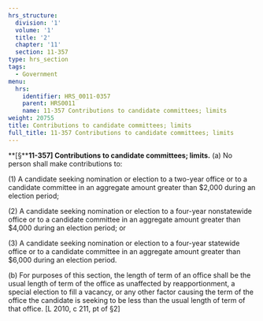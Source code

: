 ```yaml
---
hrs_structure:
  division: '1'
  volume: '1'
  title: '2'
  chapter: '11'
  section: 11-357
type: hrs_section
tags:
  - Government
menu:
  hrs:
    identifier: HRS_0011-0357
    parent: HRS0011
    name: 11-357 Contributions to candidate committees; limits
weight: 20755
title: Contributions to candidate committees; limits
full_title: 11-357 Contributions to candidate committees; limits
---
```

**[§****11-357] Contributions to candidate committees; limits.** (a) No person shall make contributions to:

(1) A candidate seeking nomination or election to a two-year office or to a candidate committee in an aggregate amount greater than $2,000 during an election period;

(2) A candidate seeking nomination or election to a four-year nonstatewide office or to a candidate committee in an aggregate amount greater than $4,000 during an election period; or

(3) A candidate seeking nomination or election to a four-year statewide office or to a candidate committee in an aggregate amount greater than $6,000 during an election period.

(b) For purposes of this section, the length of term of an office shall be the usual length of term of the office as unaffected by reapportionment, a special election to fill a vacancy, or any other factor causing the term of the office the candidate is seeking to be less than the usual length of term of that office. [L 2010, c 211, pt of §2]